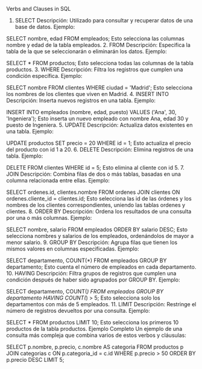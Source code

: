 Verbs and Clauses in SQL

1. SELECT
   Descripción: Utilizado para consultar y recuperar datos de una base de datos.
   Ejemplo:

SELECT nombre, edad FROM empleados;
Esto selecciona las columnas nombre y edad de la tabla empleados. 2. FROM
Descripción: Especifica la tabla de la que se seleccionarán o eliminarán los datos.
Ejemplo:

SELECT \* FROM productos;
Esto selecciona todas las columnas de la tabla productos. 3. WHERE
Descripción: Filtra los registros que cumplen una condición específica.
Ejemplo:

SELECT nombre FROM clientes WHERE ciudad = 'Madrid';
Esto selecciona los nombres de los clientes que viven en Madrid. 4. INSERT INTO
Descripción: Inserta nuevos registros en una tabla.
Ejemplo:

INSERT INTO empleados (nombre, edad, puesto) VALUES ('Ana', 30, 'Ingeniera');
Esto inserta un nuevo empleado con nombre Ana, edad 30 y puesto de Ingeniera. 5. UPDATE
Descripción: Actualiza datos existentes en una tabla.
Ejemplo:

UPDATE productos SET precio = 20 WHERE id = 1;
Esto actualiza el precio del producto con id 1 a 20. 6. DELETE
Descripción: Elimina registros de una tabla.
Ejemplo:

DELETE FROM clientes WHERE id = 5;
Esto elimina al cliente con id 5. 7. JOIN
Descripción: Combina filas de dos o más tablas, basadas en una columna relacionada entre ellas.
Ejemplo:

SELECT ordenes.id, clientes.nombre FROM ordenes
JOIN clientes ON ordenes.cliente_id = clientes.id;
Esto selecciona las id de las órdenes y los nombres de los clientes correspondientes, uniendo las tablas ordenes y clientes. 8. ORDER BY
Descripción: Ordena los resultados de una consulta por una o más columnas.
Ejemplo:

SELECT nombre, salario FROM empleados ORDER BY salario DESC;
Esto selecciona nombres y salarios de los empleados, ordenándolos de mayor a menor salario. 9. GROUP BY
Descripción: Agrupa filas que tienen los mismos valores en columnas especificadas.
Ejemplo:

SELECT departamento, COUNT(\*) FROM empleados GROUP BY departamento;
Esto cuenta el número de empleados en cada departamento. 10. HAVING
Descripción: Filtra grupos de registros que cumplen una condición después de haber sido agrupados por GROUP BY.
Ejemplo:

SELECT departamento, COUNT(_) FROM empleados GROUP BY departamento HAVING COUNT(_) > 5;
Esto selecciona solo los departamentos con más de 5 empleados. 11. LIMIT
Descripción: Restringe el número de registros devueltos por una consulta.
Ejemplo:

SELECT \* FROM productos LIMIT 10;
Esto selecciona los primeros 10 productos de la tabla productos.
Ejemplo Completo
Un ejemplo de una consulta más compleja que combina varios de estos verbos y cláusulas:

SELECT p.nombre, p.precio, c.nombre AS categoria
FROM productos p
JOIN categorias c ON p.categoria_id = c.id
WHERE p.precio > 50
ORDER BY p.precio DESC
LIMIT 5;
